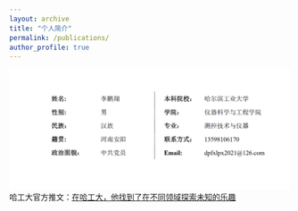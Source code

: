 ```yaml
---
layout: archive
title: "个人简介"
permalink: /publications/
author_profile: true
---
```

![gerenxinxi](/images/gerenxinxi.png)    
哈工大官方推文：[在哈工大，他找到了在不同领域探索未知的乐趣](https://mp.weixin.qq.com/s/8lGNUucu3C9orFIH_B06yA)
